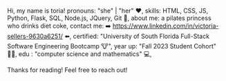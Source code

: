 Hi, my name is toria! 
pronouns: "she" | "her" ❤️,
skills: HTML, CSS, JS, Python, Flask, SQL, Node.js, JQuery, Git 🐍,
about me: a pilates princess who drinks diet coke,
contact me: ➡️ https://www.linkedin.com/in/victoria-sellers-9630a6251/ ⬅️,
certified: "University of South Florida Full-Stack Software Engineering Bootcamp 🐮",
year up: "Fall 2023 Student Cohort" ✌🏽,
edu : "computer science and mathematics" 💻,
                      
Thanks for reading! Feel free to reach out! 
